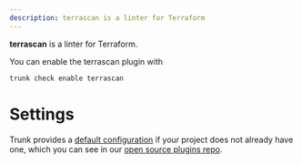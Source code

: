 ```yaml
---
description: terrascan is a linter for Terraform
---
```


**terrascan** is a linter for Terraform.

You can enable the terrascan plugin with

```shell
trunk check enable terrascan
```

# Settings


Trunk provides a [default configuration](https://github.com/trunk-io/plugins/tree/main/linters/terrascan) if your project does not already have one,
which you can see in our [open source plugins repo](https://github.com/trunk-io/plugins/tree/main).
